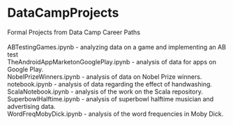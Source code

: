 # DataCampProjects
Formal Projects from Data Camp Career Paths<br>
<br>
ABTestingGames.ipynb - analyzing data on a game and implementing an AB test <br>
TheAndroidAppMarketonGooglePlay.ipynb - analysis of data for apps on Google Play. <br>
NobelPrizeWinners.ipynb - analysis of data on Nobel Prize winners. <br>
notebook.ipynb - analysis of data regarding the effect of handwashing. <br>
ScalaNotebook.ipynb - analysis of the work on the Scala repository.  <br>
SuperbowlHalftime.ipynb - analysis of superbowl halftime musician and advertising data. <br>
WordFreqMobyDick.ipynb - analysis of the word frequencies in Moby Dick. <br>

